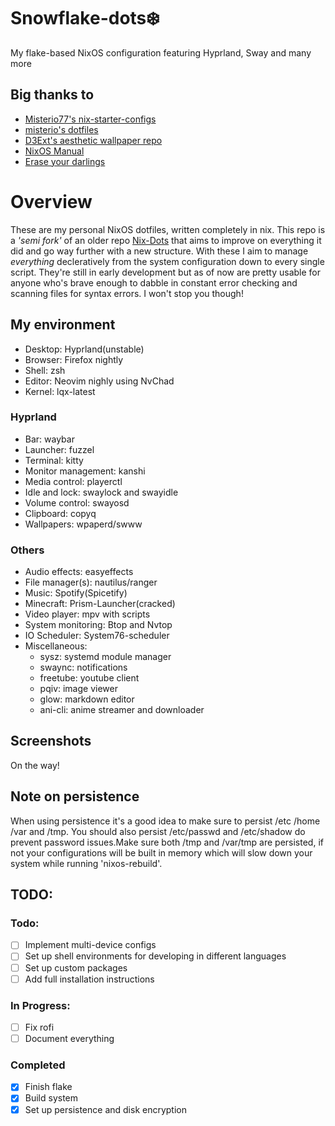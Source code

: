 # Snowflake-dots❄️ 
My flake-based NixOS configuration featuring Hyprland, Sway and many more

## Big thanks to 
* [Misterio77's nix-starter-configs](https://github.com/Misterio77/nix-starter-configs "nix-starter-configs")
* [misterio's dotfiles](https://git.sr.ht/~misterio/nix-config "dots")
* [D3Ext's aesthetic wallpaper repo](https://github.com/D3Ext/aesthetic-wallpapers "walls")
* [NixOS Manual](https://nixos.org/manual/nixos/unstable/ "nix")
* [Erase your darlings](https://grahamc.com/blog/erase-your-darlings/ "persist")

# Overview
These are my personal NixOS dotfiles, written completely in nix.
This repo is a _'semi fork'_ of an older repo [Nix-Dots](https://github.com/Daru-san/Nix-Dots "Nix-Dots") that aims to improve on everything it did and go way further with a new structure.
With these I aim to manage _everything_ decleratively from the system configuration down to every single script. They're still in early development but as of now are pretty usable for anyone who's brave enough to dabble in constant error checking and scanning files for syntax errors. I won't stop you though!

## My environment 
* Desktop: Hyprland(unstable)
* Browser: Firefox nightly
* Shell: zsh
* Editor: Neovim nighly using NvChad
* Kernel: lqx-latest

### Hyprland
* Bar: waybar
* Launcher: fuzzel
* Terminal: kitty
* Monitor management: kanshi
* Media control: playerctl
* Idle and lock: swaylock and swayidle
* Volume control: swayosd
* Clipboard: copyq
* Wallpapers: wpaperd/swww

### Others
* Audio effects: easyeffects
* File manager(s): nautilus/ranger
* Music: Spotify(Spicetify)
* Minecraft: Prism-Launcher(cracked)
* Video player: mpv with scripts
* System monitoring: Btop and Nvtop
* IO Scheduler: System76-scheduler
* Miscellaneous:
    - sysz: systemd module manager
    - swaync: notifications
    - freetube: youtube client
    - pqiv: image viewer
    - glow: markdown editor 
    - ani-cli: anime streamer and downloader

## Screenshots
On the way!

## Note on persistence
When using persistence it's a good idea to make sure to persist /etc /home /var and /tmp. You should also persist /etc/passwd and /etc/shadow do prevent password issues.Make sure both /tmp and /var/tmp are persisted, if not your configurations will be built in memory which will slow down your system while running 'nixos-rebuild'. 

## TODO:

### Todo:
- [ ] Implement multi-device configs
- [ ] Set up shell environments for developing in different languages
- [ ] Set up custom packages
- [ ] Add full installation instructions

### In Progress:
- [ ] Fix rofi
- [ ] Document everything

### Completed
- [x] Finish flake
- [x] Build system
- [x] Set up persistence and disk encryption
